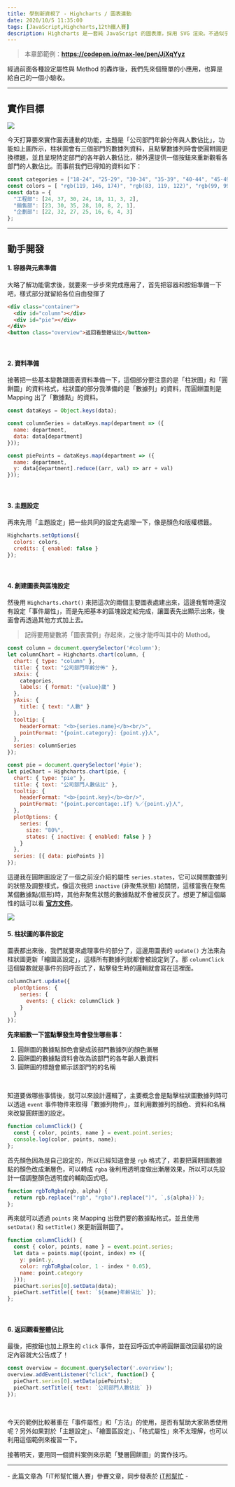 ```yaml
---
title: 學到新資視了 - Highcharts / 圖表連動
date: 2020/10/5 11:35:00
tags: [JavaScript,Highcharts,12th鐵人賽]
description: Highcharts 是一套純 JavaScript 的圖表庫，採用 SVG 渲染。不過似乎是使用人數較少的關係，國內的相關文章寥寥可數，加上官方文件的中翻文本也是較舊的版號，所以這次希望能以一個使用過 Highcharts 的開發者角度來跟各位介紹它，希望以我的使用經驗可以讓大家認識 Highcharts 的強大功能與應用，那就先來看看它的優點與特性吧！
---
```


> 本章節範例：**https://codepen.io/max-lee/pen/JjXqYyz**

經過前面各種設定屬性與 Method 的轟炸後，我們先來個簡單的小應用，也算是給自己的一個小驗收。

---

## 實作目標

![](/img/content/highcharts-21/case.gif)

今天打算要來實作圖表連動的功能，主題是「公司部門年齡分佈與人數佔比」，功能如上圖所示，柱狀圖會有三個部門的數據列資料，且點擊數據列時會使圓餅圖更換標題，並且呈現特定部門的各年齡人數佔比，額外還提供一個按鈕來重新觀看各部門的人數佔比。而事前我們已得知的資料如下：

```javascript
const categories = ["18-24", "25-29", "30-34", "35-39", "40-44", "45-49", "50-54", "55+"];
const colors = [ "rgb(119, 146, 174)", "rgb(83, 119, 122)", "rgb(99, 99, 104)"];
const data = {
  "工程部": [24, 37, 30, 24, 18, 11, 3, 2],
  "銷售部": [23, 30, 35, 28, 10, 8, 2, 1],
  "企劃部": [22, 32, 27, 25, 16, 6, 4, 3]
};
```
---

## 動手開發

#### 1. 容器與元素準備

大略了解功能需求後，就要來一步步來完成應用了，首先把容器和按鈕準備一下吧，樣式部分就留給各位自由發揮了

```html
<div class="container">
  <div id="column"></div>
  <div id="pie"></div>
</div>
<button class="overview">返回看整體佔比</button>
```

<br/>

#### 2. 資料準備

接著把一些基本變數跟圖表資料準備一下，這個部分要注意的是「柱狀圖」和「圓餅圖」的資料格式，柱狀圖的部分我準備的是「數據列」的資料，而圓餅圖則是 Mapping 出了「數據點」的資料。

```javascript
const dataKeys = Object.keys(data);

const columnSeries = dataKeys.map(department => ({
  name: department,
  data: data[department]
}));

const piePoints = dataKeys.map(department => ({
  name: department,
  y: data[department].reduce((arr, val) => arr + val)
}));
```

<br/>

#### 3. 主題設定

再來先用「主題設定」把一些共同的設定先處理一下，像是顏色和版權標籤。

```javascript
Highcharts.setOptions({
  colors: colors,
  credits: { enabled: false }
});
```

<br/>

#### 4. 創建圖表與區塊設定

然後用 `Highcharts.chart()` 來把這次的兩個主要圖表處建出來，這邊我暫時還沒有設定「事件屬性」，而是先把基本的區塊設定給完成，讓圖表先出顯示出來，後面會再透過其他方式加上去。

> 記得要用變數將「圖表實例」存起來，之後才能呼叫其中的 Method。

```javascript
const column = document.querySelector('#column');
let columnChart = Highcharts.chart(column, {
  chart: { type: "column" },
  title: { text: "公司部門年齡分佈" },
  xAxis: {
    categories,
    labels: { format: "{value}歲" }
  },
  yAxis: { 
    title: { text: "人數" } 
  },
  tooltip: {
    headerFormat: "<b>{series.name}</b><br/>",
    pointFormat: "{point.category}: {point.y}人",
  },
  series: columnSeries
});

const pie = document.querySelector('#pie');
let pieChart = Highcharts.chart(pie, {
  chart: { type: "pie" },
  title: { text: "公司部門人數佔比" },
  tooltip: {
    headerFormat: "<b>{point.key}</b><br/>",
    pointFormat: "{point.percentage:.1f} %／{point.y}人",
  },
  plotOptions: {
    series: {
      size: "80%",
      states: { inactive: { enabled: false } }
    }
  },
  series: [{ data: piePoints }]
});
```

這邊我在圓餅圖設定了一個之前沒介紹的屬性 `series.states`，它可以開關數據列的狀態及調整樣式，像這次我把 `inactive` (非聚焦狀態) 給關閉，這樣當我在聚焦某個數據點(扇形)時，其他非聚焦狀態的數據點就不會被反灰了。想更了解這個屬性的話可以看 **[官方文件](https://api.highcharts.com/highcharts/series.line.states)**。

<img src="/img/content/highcharts-21/state.png" style="max-width: 800px;" />

<br/>

#### 5. 柱狀圖的事件設定

圖表都出來後，我們就要來處理事件的部分了，這邊用圖表的 `update()` 方法來為柱狀圖更新「繪圖區設定」，這樣所有數據列就都會被設定到了。那 `columnClick` 這個變數就是事件的回呼函式了，點擊發生時的邏輯就會寫在這裡面。

```javascript
columnChart.update({
  plotOptions: {
    series: {
      events: { click: columnClick }
    }
  }
});
```

**先來細數一下當點擊發生時會發生哪些事：**

1. 圓餅圖的數據點顏色會變成該部門數據列的顏色漸層
2. 圓餅圖的數據點資料會改為該部門的各年齡人數資料
3. 圓餅圖的標題會顯示該部門的的名稱

<br/>

知道要做哪些事情後，就可以來設計邏輯了，主要概念會是點擊柱狀圖數據列時可以透過 `event` 事件物件來取得「數據列物件」，並利用數據列的顏色、資料和名稱來改變圓餅圖的設定。

```javascript
function columnClick() {
  const { color, points, name } = event.point.series;
  console.log(color, points, name);
};
```

首先顏色因為是自己設定的，所以已經知道會是 `rgb` 格式了，若要把圓餅圖數據點的顏色改成漸層色，可以轉成 `rgba` 後利用透明度做出漸層效果，所以可以先設計一個調整顏色透明度的輔助函式吧。

```javascript
function rgbToRgba(rgb, alpha) {
  return rgb.replace("rgb", "rgba").replace(")", `,${alpha})`);
};
```

再來就可以透過 `points` 來 Mapping 出我們要的數據點格式，並且使用 `setData()` 和 `setTitle()` 來更新圓餅圖了。


```javascript
function columnClick() {
  const { color, points, name } = event.point.series;
  let data = points.map((point, index) => ({
    y: point.y,
    color: rgbToRgba(color, 1 - index * 0.05),
    name: point.category
  }));
  pieChart.series[0].setData(data);
  pieChart.setTitle({ text: `${name}年齡佔比` });
};
```

<br/>

#### 6. 返回觀看整體佔比

最後，把按鈕也加上原生的 `click` 事件，並在回呼函式中將圓餅圖改回最初的設定內容就大公告成了！

```javascript
const overview = document.querySelector('.overview');
overview.addEventListener("click", function() {
  pieChart.series[0].setData(piePoints);
  pieChart.setTitle({ text: `公司部門人數佔比` })
});
```

<br/>

今天的範例比較著重在「事件屬性」和「方法」的使用，是否有幫助大家熟悉使用呢？另外如果對於「主題設定」、「繪圖區設定」、「格式屬性」來不太理解，也可以利用這個範例來複習一下。

接著明天，要用同一個資料案例來示範「雙層圓餅圖」的實作技巧。

---

\- 此篇文章為「iT邦幫忙鐵人賽」參賽文章，同步發表於 [iT邦幫忙](https://ithelp.ithome.com.tw/articles/10249008) -
